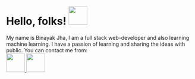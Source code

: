 # Hello, folks! <img src="https://raw.githubusercontent.com/MartinHeinz/MartinHeinz/master/wave.gif" width="50px">

<p>My name is Binayak Jha, I am a full stack web-developer and also learning machine learning. I have a passion of learning and sharing the ideas with public.
 You can contact me from:<br>
 <a href="https://www.facebook.com/binayak.jha.py/">
   <img src="https://cdn.freebiesupply.com/images/large/2x/facebook-logo-circle.png" width="50px">
 </a>
 <a href="mailto:jha36binayak@gmail.com">
  <img src="https://upload.wikimedia.org/wikipedia/commons/thumb/7/7e/Gmail_icon_%282020%29.svg/100px-Gmail_icon_%282020%29.svg.png" width="50px">
 </a>



  

